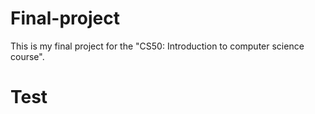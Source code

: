 # Final-project
This is my final project for the "CS50: Introduction to computer science course".
# Test
